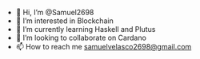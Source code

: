 - 👋 Hi, I’m @Samuel2698
- 👀 I’m interested in Blockchain 
- 🌱 I’m currently learning Haskell and Plutus
- 💞️ I’m looking to collaborate on Cardano 
- 📫 How to reach me samuelvelasco2698@gmail.com 

<!---
Samuel2698/Samuel2698 is a ✨ special ✨ repository because its `README.md` (this file) appears on your GitHub profile.
You can click the Preview link to take a look at your changes.
--->
